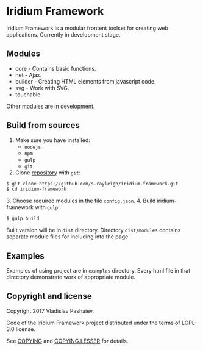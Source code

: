 # Iridium Framework
Iridium Framework is a modular frontent toolset for creating web applications.
Currently in development stage.
## Modules
* core - Contains basic functions.
* net - Ajax.
* builder - Creating HTML elements from javascript code.
* svg - Work with SVG.
* touchable

Other modules are in development.
## Build from sources
1. Make sure you have installed:
	* `nodejs`
	* `npm`
	* `gulp`
	* `git`
2. Clone [repository] with `git`:
```sh
$ git clone https://github.com/s-rayleigh/iridium-framework.git
$ cd iridium-framework
```
[repository]: https://github.com/s-rayleigh/iridium-framework
3. Choose required modules in the file `config.json`.
4. Build iridium-framework with `gulp`:
```sh
$ gulp build
```
Built version will be in `dist` directory.
Directory `dist/modules` contains separate module files for including into the page.
## Examples
Examples of using project are in `examples` directory. Every html file in that directory demonstrate work of appropriate module.

## Copyright and license
Copyright 2017 Vladislav Pashaiev.

Code of the Iridium Framework project distributed under the terms of LGPL-3.0 license.

See [COPYING](COPYING) and [COPYING.LESSER](COPYING.LESSER) for details.